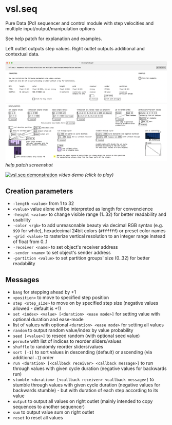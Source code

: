 # vsl.seq
Pure Data (Pd) sequencer and control module with step velocities and multiple input/output/manipulation options

See help patch for explanation and examples.

Left outlet outputs step values. Right outlet outputs additional and contextual data.

![vsl.seq-help.pd](vsl.seq-help.png)
*help patch screenshot*

[![vsl.seq demonstration](https://img.youtube.com/vi/0EeVjlQpY5Y/maxresdefault.jpg)](https://www.youtube.com/watch?v=0EeVjlQpY5Y)
*video demo (click to play)*

## Creation parameters
* `-length <value>` from 1 to 32
* `<value>` value alone will be interpreted as length for convencience
* `-height <value>` to change visible range (1..32) for better readability and usability
* `-color <rgb>` to add unreasonable beauty via decimal RGB syntax (e.g. `999` for white), hexadecimal 24bit colors (`#ffffff`) or preset color names
* `-grid <value>` to rasterize vertical resolution to an integer range instead of float from 0..1
* `-receiver <name>` to set object's receiver address
* `-sender <name>` to set object's sender address
* `-partition <value>` to set partition groups' size (0..32) for better readability

## Messages
* `bang` for stepping ahead by +1
* `<position>` to move to specified step position
* `step <step_size>` to move on by specified step size (negative values allowed - default is +1) 
* `set <index> <value> [<duration> <ease mode>]` for setting value with optional duration and ease-mode
* list of values with optional `<duration> <ease mode>` for setting all values
* `random` to output random value/index by value probability
* `seed [<value>]` to reseed random (with optional seed value)
* `permute` with list of indices to reorder sliders/values
* `shuffle` to randomly reorder sliders/values
* `sort [-1]` to sort values in descending (default) or ascending (via additional `-1`) order
* `run <duration> [<callback receiver> <callback message>]` to run through values with given cycle duration (negative values for backwards run)
* `stumble <duration> [<callback receiver> <callback message>]` to stumble through values with given cycle duration (negative values for backwards stumble) - but with duration of each step according to its value
* `output` to output all values on right outlet (mainly intended to copy sequences to another sequencer)
* `sum` to output value sum on right outlet
* `reset` to reset all values
